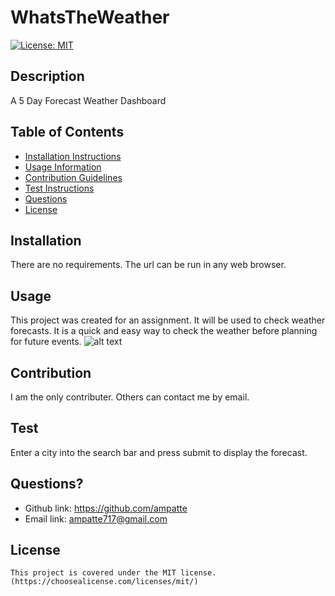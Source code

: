 # WhatsTheWeather

  [![License: MIT](https://img.shields.io/badge/License-MIT-yellow.svg)](https://opensource.org/licenses/MIT)

  ## Description
  A 5 Day Forecast Weather Dashboard

  ## Table of Contents
  - [Installation Instructions](#Installation)
  - [Usage Information](#Usage)
  - [Contribution Guidelines](#Contribution)
  - [Test Instructions](#Test)
  - [Questions](#Questions)
  - [License](#License)
  
  ## Installation
  There are no requirements. The url can be run in any web browser.

  ## Usage
  This project was created for an assignment. It will be used to check weather forecasts. It is a quick and easy way to check the weather before planning for future events.
  ![alt text](Assets/images/)
  
  ## Contribution
  I am the only contributer. Others can contact me by email.

  ## Test
  Enter a city into the search bar and press submit to display the forecast.

  ## Questions?
  - Github link: https://github.com/ampatte
  - Email link: ampatte717@gmail.com

  ## License
    This project is covered under the MIT license.(https://choosealicense.com/licenses/mit/)
